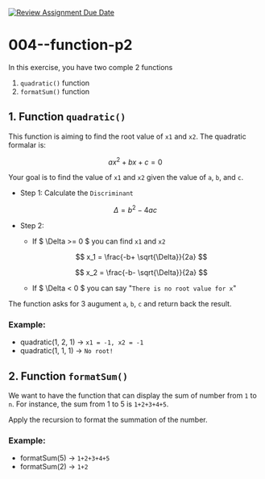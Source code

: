 [![Review Assignment Due Date](https://classroom.github.com/assets/deadline-readme-button-22041afd0340ce965d47ae6ef1cefeee28c7c493a6346c4f15d667ab976d596c.svg)](https://classroom.github.com/a/edXvPV5K)
# 004--function-p2

In this exercise, you have two comple 2 functions
1. `quadratic()` function
2. `formatSum()` function

## 1. Function `quadratic()` 
This function is aiming to find the root value of `x1` and `x2`. The quadratic formalar is:

$$ ax^2+bx+c=0 $$

Your goal is to find the value of `x1` and `x2` given the value of `a`, `b`, and `c`.

- Step 1: Calculate the `Discriminant`

$$ \Delta = b^2-4ac $$

- Step 2: 
    - If $ \Delta >= 0 $ you can find `x1` and `x2`


    $$ x_1 = \frac{-b+ \sqrt{\Delta}}{2a} $$


    $$ x_2 = \frac{-b- \sqrt{\Delta}}{2a} $$


    - If $ \Delta < 0 $ you can say "`There is no root value for x`"


The function asks for 3 augument `a`, `b`, `c` and return back the result.

### Example: 
- quadratic(1, 2, 1) -> `x1 = -1, x2 = -1`
- quadratic(1, 1, 1) -> `No root!`

## 2. Function `formatSum()`
We want to have the function that can display the sum of number from `1` to `n`. For instance, the sum from 1 to 5 is `1+2+3+4+5`.

Apply the recursion to format the summation of the number.

### Example:
- formatSum(5) -> `1+2+3+4+5`
- formatSum(2) -> `1+2`